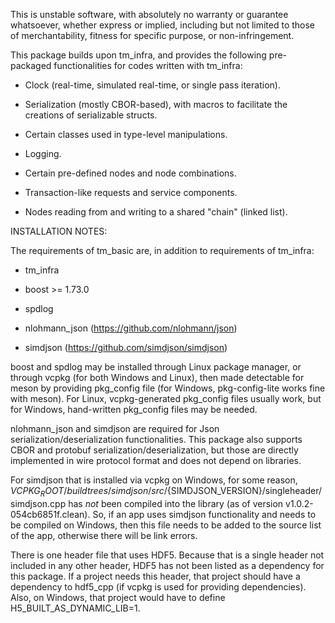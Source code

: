 This is unstable software, with absolutely no warranty or guarantee whatsoever, whether express or implied, including but not limited to those of merchantability, fitness for specific purpose, or non-infringement.

This package builds upon tm_infra, and provides the following pre-packaged functionalities for codes written with tm_infra:

* Clock (real-time, simulated real-time, or single pass iteration).

* Serialization (mostly CBOR-based), with macros to facilitate the creations of serializable structs.

* Certain classes used in type-level manipulations.

* Logging.

* Certain pre-defined nodes and node combinations.

* Transaction-like requests and service components.

* Nodes reading from and writing to a shared "chain" (linked list).

INSTALLATION NOTES:

The requirements of tm_basic are, in addition to requirements of tm_infra:

* tm_infra

* boost >= 1.73.0

* spdlog
 
* nlohmann_json (https://github.com/nlohmann/json)

* simdjson (https://github.com/simdjson/simdjson)

boost and spdlog may be installed through Linux package manager, or through vcpkg (for both Windows and Linux), then made detectable for meson by providing pkg_config file (for Windows, pkg-config-lite works fine with meson). For Linux, vcpkg-generated pkg_config files usually work, but for Windows, hand-written pkg_config files may be needed.

nlohmann_json and simdjson are required for Json serialization/deserialization functionalities. This package also supports CBOR and protobuf serialization/deserialization, but those are directly implemented in wire protocol format and does not depend on libraries.

For simdjson that is installed via vcpkg on Windows, for some reason, ${VCPKG_ROOT}/buildtrees/simdjson/src/${SIMDJSON_VERSION}/singleheader/simdjson.cpp has *not* been compiled into the library (as of version v1.0.2-054cb6851f.clean). So, if an app uses simdjson functionality and needs to be compiled on Windows, then this file needs to be added to the source list of the app, otherwise there will be link errors.

There is one header file that uses HDF5. Because that is a single header not included in any other header, HDF5 has not been listed as a dependency for this package. If a project needs this header, that project should have a dependency to hdf5_cpp (if vcpkg is used for providing dependencies). Also, on Windows, that project would have to define H5_BUILT_AS_DYNAMIC_LIB=1.
